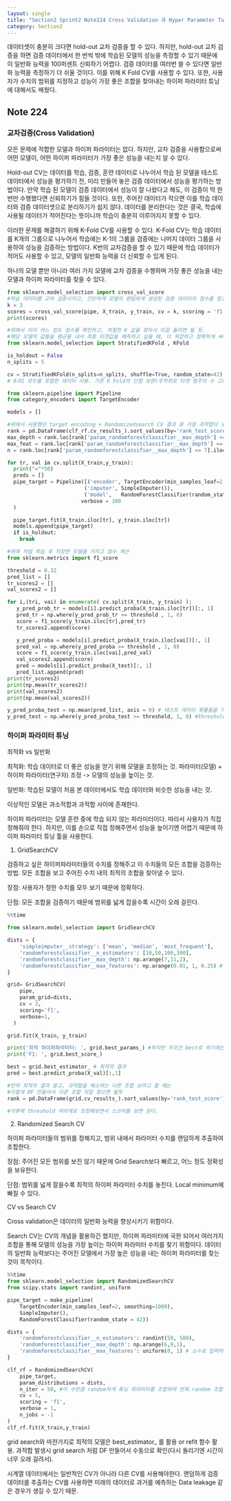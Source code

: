 ```yaml
---
layout: single
title: "Section2 Sprint2 Note224 Cross Validation 과 Hyper Parameter Tuning"
category: Section2
---
```


데이터셋이 충분히 크다면 hold-out 교차 검증을 할 수 있다. 하지만, hold-out 교차 검증을 하면 검증 데이터에서 한 번씩 밖에 학습된 모델의 성능을 측정할 수 있기 때문에 이 일반화 능력을 100퍼센트
신뢰하기 어렵다. 검증 데이터를 여러번 쓸 수 있다면 일반화 능력을 측정하기 더 쉬울 것이다. 이를 위해 K Fold CV를 사용할 수 있다. 또한, 사용자가 수치의 범위를 지정하고 성능이 가장 좋은 조합을
찾아내는 하이퍼 파라미터 튜닝에 대해서도 배웠다.

## Note 224
### 교차검증(Cross Validation)
모든 문제에 적합한 모델과 하이퍼 파라미터는 없다. 하지만, 교차 검증을 사용함으로써 어떤 모델이, 어떤 하이퍼 파라미터가 가장 좋은 성능을 내는지 알 수 있다.

Hold-out CV는 데이터를 학습, 검증, 훈련 데이터로 나누어서 학습 된 모델을 테스트 데이터에서 성능을 평가하기 전, 미리 만들어 놓은 검증 데이터에서 성능을 평가하는 방법이다. 만약 학습 된 모델이
검증 데이터에서 성능이 잘 나왔다고 해도, 이 검증이 딱 한 번만 수행했다면 신뢰하기가 힘들 것이다. 또한, 주어진 데이터가 작으면 이를 학습 데이터와 검증 데이터셋으로 분리하기가 쉽지 않다.
데이터를 분리한다는 것은 결국, 학습에 사용될 데이터가 적어진다는 뜻이니까 학습이 충분히 이루어지지 못할 수 있다.

이러한 문제를 해결하기 위해 K-Fold CV를 사용할 수 있다. K-Fold CV는 학습 데이터를 K개의 그룹으로 나누어서 학습에는 K-1의 그룹을 검증에는 나머지 데이터 그룹을 사용하여 성능을 검증하는 방법이다.
K번의 교차검증을 할 수 있기 때문에 학습 데이터가 적어도 사용할 수 있고, 모델의 일반화 능력을 더 신뢰할 수 있게 된다.

하나의 모델 뿐만 아니라 여러 가지 모델에 교차 검증을 수행하며 가장 좋은 성능을 내는 모델과 하이퍼 파라미터를 찾을 수 있다.

```python
from sklearn.model_selection import cross_val_score
#학습 데이터를 교차 검증시키고, 간단하게 모델의 랜덤하게 생성된 검증 데이터의 점수를 알고 싶을 때
k = 3
scores = cross_val_score(pipe, X_train, y_train, cv = k, scoring = 'f1')
print(scores)
```

```python
#위에서 미리 어느 정도 점수를 확인하고, 적절한 K 값을 찾아서 이걸 돌리면 될 듯.
#해당 모델의 값들을 평균을 내서 최종 타겟값을 예측하고 싶을 때, 더 복잡하고 정확하게 써야함.
from sklearn.model_selection import StratifiedKFold , KFold

is_holdout = False
n_splits = 5

cv = StratifiedKFold(n_splits=n_splits, shuffle=True, random_state=42) #타겟이 0이나 1, 이 한 가지 데이터만 가지고 학습하지 않게, 
# 0과1 모두를 포함한 데이터 사용. 기존 K Fold의 단점 보완(무작위로 타겟 범주의 수 고려하지 않고 뽑음)

from sklearn.pipeline import Pipeline
from category_encoders import TargetEncoder

models = []

#위에서 사용했던 target encoding + Randomizedsearch CV 결과 중 가장 과적합이 낮고 성능이 좋은 파라미터 사용
rank = pd.DataFrame(clf_rf.cv_results_).sort_values(by='rank_test_score') #Randomized searcv 한 값
max_depth = rank.loc[rank['param_randomforestclassifier__max_depth'] <= 7].iloc[0]['param_randomforestclassifier__max_depth']
max_feat = rank.loc[rank['param_randomforestclassifier__max_depth'] <= 7].iloc[0]['param_randomforestclassifier__max_features']
n = rank.loc[rank['param_randomforestclassifier__max_depth'] <= 7].iloc[0]['param_randomforestclassifier__n_estimators']

for tr, val in cv.split(X_train,y_train):
  print("="*50)
  preds = []
  pipe_target = Pipeline([('encoder', TargetEncoder(min_samples_leaf=2, smoothing=1000)),
                         ('imputer', SimpleImputer()),
                         ('model',   RandomForestClassifier(random_state = 42, max_depth = max_depth, max_features = max_feat, n_estimators = n, min_samples_leaf= 10))], #class_weight 안 쓸때가 더 성능 높음
                        verbose = 100
  )

  pipe_target.fit(X_train.iloc[tr], y_train.iloc[tr])
  models.append(pipe_target)
  if is_holdout:
    break
 ```
 
 ```python
 #위에 처럼 학습 후 저장한 모델을 가지고 점수 계산
 from sklearn.metrics import f1_score

threshold = 0.32
pred_list = []
tr_scores2 = []
val_scores2 = []

for i,(tri, vai) in enumerate( cv.split(X_train, y_train) ):
    y_pred_prob_tr = models[i].predict_proba(X_train.iloc[tr])[:, 1]
    pred_tr = np.where(y_pred_prob_tr >= threshold , 1, 0)
    score = f1_score(y_train.iloc[tr],pred_tr)
    tr_scores2.append(score)

    y_pred_proba = models[i].predict_proba(X_train.iloc[vai])[:, 1]
    pred_val = np.where(y_pred_proba >= threshold , 1, 0)
    score = f1_score(y_train.iloc[vai],pred_val)
    val_scores2.append(score)
    pred = models[i].predict_proba(X_test)[:, 1]
    pred_list.append(pred)
print(tr_scores2)
print(np.mean(tr_scores2))
print(val_scores2)
print(np.mean(val_scores2))
```

```python
y_pred_proba_test = np.mean(pred_list, axis = 0) # 테스트 데이터 확률들을 각 행마다 평균
y_pred_test = np.where(y_pred_proba_test >= threshold, 1, 0) #threshold에 따른 최종값.
```

### 하이퍼 파라미터 튜닝
최적화 vs 일반화

최적화: 학습 데이터로 더 좋은 성능을 얻기 위해 모델을 조정하는 것. 파라미터(모델) + 하이퍼 파라미터(연구자) 조정 -> 모델의 성능을 높이는 것.

일반화: 학습된 모델이 처음 본 데이터에서도 학습 데이터와 비슷한 성능을 내는 것.

이상적인 모델은 과소적합과 과적합 사이에 존재한다.

하이퍼 파라미터는 모델 훈련 중에 학습 되지 않는 파라미터이다. 따라서 사용자가 직접 정해줘야 한다. 하지만, 이를 손으로 직접 정해주면서 성능을 높이기엔 어렵기 때문에
하이퍼 파라미터 튜닝 툴을 사용한다.

1) GridSearchCV

검증하고 싶은 하이퍼파라미터들의 수치를 정해주고 이 수치들의 모든 조합을 검증하는 방법. 모든 조합을 보고 주어진 수치 내의 최적의 조합을 찾아낼 수 있다.

장점: 사용자가 정한 수치를 모두 보기 때문에 정확하다.

단점: 모든 조합을 검증하기 때문에 범위를 넓게 잡을수록 시간이 오래 걸린다. 

```python
%%time

from sklearn.model_selection import GridSearchCV

dists = {
    'simpleimputer__strategy': ['mean', 'median', 'most_frequent'], 
    'randomforestclassifier__n_estimators': [10,50,100,300], 
    'randomforestclassifier__max_depth': np.arange(7,11,2), 
    'randomforestclassifier__max_features': np.arange(0.01, 1, 0.25) # 소수로 입력하면 이 max_features * n_features가 고려된다. 0일 때는 에러남.
}

grid= GridSearchCV(
    pipe,
    param_grid=dists,
    cv = 3,        
    scoring='f1',  
    verbose=1,     
  )

grid.fit(X_train, y_train)

print('최적 하이퍼파라미터: ', grid.best_params_) #하지만 무조건 best로 하기에는 과적합이 일어날 수 있음. 확인해보고 수동으로 조정할 것.
print('F1: ', grid.best_score_)
```

```python
best = grid.best_estimator_ # 최적의 결과
pred = best.predict_proba(X_val)[:,1]

#만약 최적의 결과 말고, 과적합을 해소하는 다른 조합 보려고 할 때는
#이렇게 DF 만들어서 다른 조합 직접 찾으면 될듯
rank = pd.DataFrame(grid.cv_results_).sort_values(by='rank_test_score')

#이후에 threshold 여러개로 조정해보면서 스코어를 보면 된다.
```

2) Randomized Search CV

하이퍼 파라미터들의 범위를 정해지고, 범위 내에서 파라미터 수치를 랜덤하게 추출하여 조합한다.

장점: 주어진 모든 범위를 보진 않기 때문에 Grid Search보다 빠르고, 어느 정도 정확성을 보유한다.

단점: 범위를 넓게 잘을수록 최적의 하이퍼 파라미터 수치를 놓친다. Local minimum에 빠질 수 있다.

CV vs Search CV

Cross validation은 데이터의 일반화 능력을 향상시키기 위함이다.

Search CV는 CV의 개념을 활용하긴 했지만, 하이퍼 파라미터에 국한 되어서 여러가지 조합을 통해 모델의 성능을 가장 높이는 하이퍼 파라미터 수치를 찾기 위함이다.
데이터의 일반화 능력보다는 주어진 모델에서 가장 높은 성능을 내는 하이퍼 파라미터를 찾는 것이 목적이다.

```python
%%time
from sklearn.model_selection import RandomizedSearchCV
from scipy.stats import randint, uniform

pipe_target = make_pipeline(
    TargetEncoder(min_samples_leaf=2, smoothing=1000),
    SimpleImputer(),
    RandomForestClassifier(random_state = 42))

dists = {
    'randomforestclassifier__n_estimators': randint(50, 500), 
    'randomforestclassifier__max_depth': np.arange(6,9,1), 
    'randomforestclassifier__max_features': uniform(0, 1) # 소수로 입력하면 이 max_features * n_features가 고려된다.
}

clf_rf = RandomizedSearchCV(
    pipe_target,
    param_distributions = dists,
    n_iter = 50, #이 수만큼 random하게 튜닝 파라미터를 조합하여 반복.random 조합 시도 횟수
    cv = 5,
    scoring = 'f1',
    verbose = 1,
    n_jobs = -1
)
clf_rf.fit(X_train,y_train)
```
grid search와 마찬가지로 최적의 모델은 best_estimator_ 를 활용 or refit 함수 활용. 과적합 발생시 grid search 처럼 DF 만들어서 수동으로 확인(다시 돌리기엔 시간이 너무 오래 걸려서).

시계열 데이터에서는 일반적인 CV가 아니라 다른 CV를 사용해야한다. 랜덤하게 검증 데이터를 추출하는 CV를 사용하면 미래의 데이터로 과거를 예측하는 Data leakage 같은 경우가 생길 수 있기 때문.
